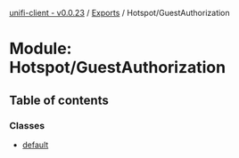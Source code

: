 [unifi-client - v0.0.23](../README.md) / [Exports](../modules.md) / Hotspot/GuestAuthorization

# Module: Hotspot/GuestAuthorization

## Table of contents

### Classes

- [default](../classes/hotspot_guestauthorization.default.md)

